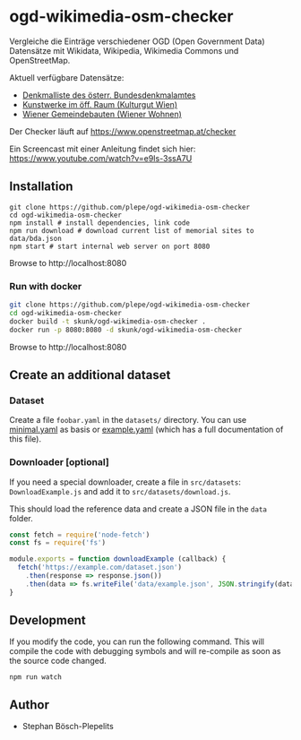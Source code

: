 # ogd-wikimedia-osm-checker
Vergleiche die Einträge verschiedener OGD (Open Government Data) Datensätze mit Wikidata, Wikipedia, Wikimedia Commons und OpenStreetMap.

Aktuell verfügbare Datensätze:
* [Denkmalliste des österr. Bundesdenkmalamtes](https://bda.gv.at/denkmalverzeichnis/#denkmalliste-gemaess-3-dmsg)
* [Kunstwerke im öff. Raum (Kulturgut Wien)](https://www.data.gv.at/katalog/dataset/stadt-wien_kunstwerkeimffentlichenraumwien)
* [Wiener Gemeindebauten (Wiener Wohnen)](https://www.wienerwohnen.at/wiener-gemeindebau/gemeindebaubeschreibungen.html)

Der Checker läuft auf https://www.openstreetmap.at/checker

Ein Screencast mit einer Anleitung findet sich hier: https://www.youtube.com/watch?v=e9Is-3ssA7U

## Installation
```
git clone https://github.com/plepe/ogd-wikimedia-osm-checker
cd ogd-wikimedia-osm-checker
npm install # install dependencies, link code
npm run download # download current list of memorial sites to data/bda.json
npm start # start internal web server on port 8080
```

Browse to http://localhost:8080

### Run with docker
```sh
git clone https://github.com/plepe/ogd-wikimedia-osm-checker
cd ogd-wikimedia-osm-checker
docker build -t skunk/ogd-wikimedia-osm-checker .
docker run -p 8080:8080 -d skunk/ogd-wikimedia-osm-checker
```

Browse to http://localhost:8080

## Create an additional dataset
### Dataset
Create a file `foobar.yaml` in the `datasets/` directory. You can use
[minimal.yaml](doc/minimal.yaml) as basis or [example.yaml](doc/example.yaml)
(which has a full documentation of this file).

### Downloader [optional]
If you need a special downloader, create a file in `src/datasets`:
`DownloadExample.js` and add it to `src/datasets/download.js`.

This should load the reference data and create a JSON file in the `data`
folder.

```js
const fetch = require('node-fetch')
const fs = require('fs')

module.exports = function downloadExample (callback) {
  fetch('https://example.com/dataset.json')
    .then(response => response.json())
    .then(data => fs.writeFile('data/example.json', JSON.stringify(data), callback))
}
```

## Development
If you modify the code, you can run the following command. This will compile the code with debugging symbols and will re-compile as soon as the source code changed.
```
npm run watch
```

## Author
* Stephan Bösch-Plepelits
